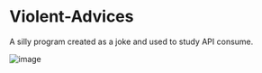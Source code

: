 # Violent-Advices
A silly program created as a joke and used to study API consume.

![image](https://github.com/user-attachments/assets/5aa21b9c-388b-4f6c-9f81-3136db2a4d13)
